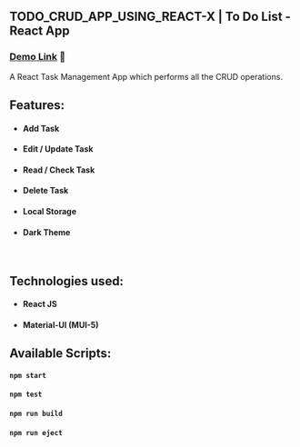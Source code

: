 ## TODO_CRUD_APP_USING_REACT-X | To Do List - React App

### [Demo Link](https://todo-x.netlify.app/) 🔗

A React Task Management App which performs all the CRUD operations.
<br/>

## Features:

- #### **Add Task**
- #### **Edit / Update Task**
- #### **Read / Check Task**
- #### **Delete Task**
- #### **Local Storage**
- #### **Dark Theme**

<br/>

## Technologies used:

- #### **React JS**
- #### **Material-UI (MUI-5)**



## Available Scripts:

#### `npm start`

#### `npm test`

#### `npm run build`

#### `npm run eject`

<br/>


